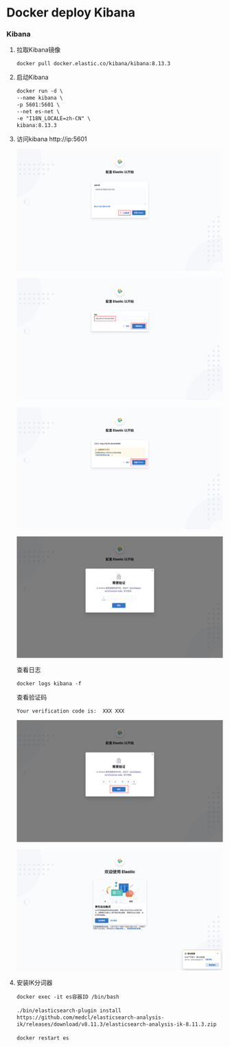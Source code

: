 # Docker deploy Kibana

### Kibana

1. 拉取Kibana镜像

   ```shell
   docker pull docker.elastic.co/kibana/kibana:8.13.3
   ```

2. 启动Kibana

   ```shell
   docker run -d \
   --name kibana \
   -p 5601:5601 \
   --net es-net \
   -e "I18N_LOCALE=zh-CN" \
   kibana:8.13.3
   ```

3. 访问kibana http://ip:5601

   ![kibana1](..\img\es\kibana1.png)

   ![kibana2](..\img\es\kibana2.png)

   ![kibana3](..\img\es\kibana3.png)

   ![kibana4](..\img\es\kibana4.png)

   查看日志

   ```
   docker logs kibana -f
   ```

   查看验证码

   ```shell
   Your verification code is:  XXX XXX
   ```

   ![kibana5](..\img\es\kibana5.png)

   ![kibana6](..\img\es\kibana6.png)

4. 安装IK分词器

   ```shell
   docker exec -it es容器ID /bin/bash
   
   ./bin/elasticsearch-plugin install https://github.com/medcl/elasticsearch-analysis-ik/releases/download/v8.11.3/elasticsearch-analysis-ik-8.11.3.zip
   
   docker restart es
   ```

